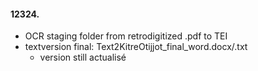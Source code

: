 #### 12324.
- OCR staging folder from retrodigitized .pdf to TEI
- textversion final: Text2KitreOtijjot_final_word.docx/.txt
  - version still actualisé